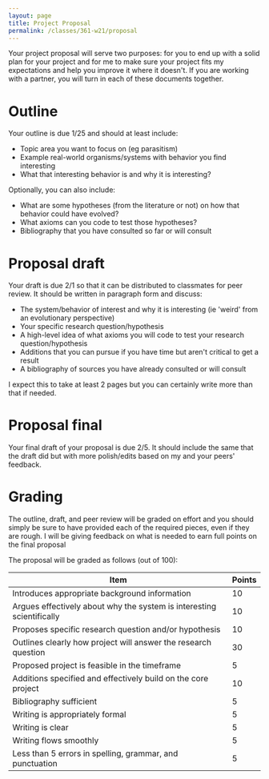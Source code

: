 ```yaml
---
layout: page
title: Project Proposal
permalink: /classes/361-w21/proposal
---
```


Your project proposal will serve two purposes: for you to end up with a solid plan for your project and for me to make sure your project fits my expectations and help you improve it where it doesn't. If you are working with a partner, you will turn in each of these documents together.

# Outline
Your outline is due 1/25 and should at least include:

* Topic area you want to focus on (eg parasitism)
* Example real-world organisms/systems with behavior you find interesting
* What that interesting behavior is and why it is interesting?

Optionally, you can also include:
* What are some hypotheses (from the literature or not) on how that behavior could have evolved?
* What axioms can you code to test those hypotheses?
* Bibliography that you have consulted so far or will consult

# Proposal draft
Your draft is due 2/1 so that it can be distributed to classmates for peer review. It should be written in paragraph form and discuss:

* The system/behavior of interest and why it is interesting (ie 'weird' from an evolutionary perspective)
* Your specific research question/hypothesis
* A high-level idea of what axioms you will code to test your research question/hypothesis
* Additions that you can pursue if you have time but aren't critical to get a result
* A bibliography of sources you have already consulted or will consult

I expect this to take at least 2 pages but you can certainly write more than that if needed.

# Proposal final
Your final draft of your proposal is due 2/5. It should include the same that the draft did but with more polish/edits based on my and your peers' feedback.

# Grading
The outline, draft, and peer review will be graded on effort and you should simply be sure to have provided each of the required pieces, even if they are rough. I will be giving feedback on what is needed to earn full points on the final proposal

The proposal will be graded as follows (out of 100):

| Item | Points |
|------|--------|
|Introduces appropriate background information| 10 |
|Argues effectively about why the system is interesting scientifically | 10 |
|Proposes specific research question and/or hypothesis| 10 |
|Outlines clearly how project will answer the research question | 30 |
|Proposed project is feasible in the timeframe| 5 |
|Additions specified and effectively build on the core project| 10|
|Bibliography sufficient |5 |
|Writing is appropriately formal | 5|
|Writing is clear| 5|
|Writing flows smoothly| 5|
|Less than 5 errors in spelling, grammar, and punctuation| 5|
